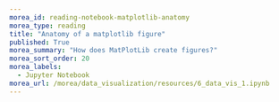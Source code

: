 ```yaml
---
morea_id: reading-notebook-matplotlib-anatomy
morea_type: reading
title: "Anatomy of a matplotlib figure"
published: True
morea_summary: "How does MatPlotLib create figures?"
morea_sort_order: 20
morea_labels: 
  - Jupyter Notebook
morea_url: /morea/data_visualization/resources/6_data_vis_1.ipynb
---
```


